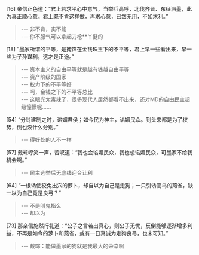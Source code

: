 
[16] 亲信正色道：“君上若求平心中意气，当举兵高呼，北伐齐晋、东征泗墨，此为真正顺心意。君上既不肯这样做，再求心意，已然无用，不如求利。”
>--- 非不肯，实不能<br>
>--- 你不服气可以拿起刀枪**丫挺的<br>

[18] “墨家所谓的平等，是掩饰在金钱珠玉下的不平等，君上早一些看出来，早一些为子孙谋利，这才是正途。”
>--- 资本主义的自由平等就是越有钱越自由平等<br>
>--- 资产阶级的国家<br>
>--- 权力下的不平等好<br>
>--- 呵，金钱之下的不平等总比<br>
>--- 这眼光太毒辣了，很多现代人居然都看不出来，还对MD的自由民主超级憧憬呢……<br>

[54] “分封建制之时，谄媚君侯；如今民为神主，谄媚民众。到头来都是为了权势，倒也没什么分别。”
>--- 得好处的人不一样<br>

[57] 戴琮哼笑一声，苦叹道：“我也会谄媚民众，我也想谄媚民众，可墨家不给我机会啊。”
>--- 民主选举后无底线迎合让利<br>

[64] “一根诱使狡兔出穴的萝卜，却自以为自己是走狗；一只引诱高鸟的燕雀，缺一以为自己竟是良弓？”
>--- 不是叫鬼指么<br>
>--- 却以为<br>

[73] 那亲信施然行礼道：“公子之言若出真心，则公子无忧，反倒能够逐渐增多利益，不再是如今的萝卜和燕雀，或有一日真诚为走狗良弓，也未可知。”
>--- 戴琮：能做墨家的狗就是我最大的荣幸啊<br>

